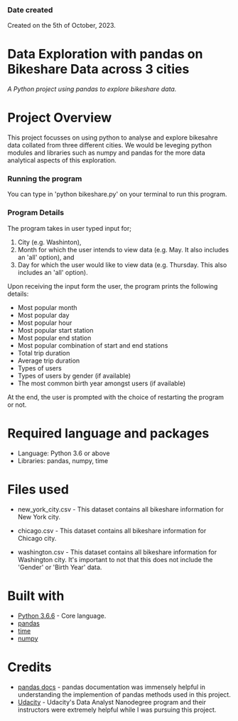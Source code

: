 ### Date created
Created on the 5th of October, 2023.

# Data Exploration with pandas on Bikeshare Data across 3 cities
_A Python project using pandas to explore bikeshare data._



# Project Overview

This project focusses on using python to analyse and explore bikesahre data collated from three different cities. We would be leveging python modules and libraries such as numpy and pandas for the more data analytical aspects of this exploration.


### Running the program

You can type in 'python bikeshare.py' on your terminal to run this program.

### Program Details

The program takes in user typed input for;
1. City (e.g. Washinton), 
2. Month for which the user intends to view data (e.g. May. It also includes an 'all' option), and
3. Day for which the user would like to view data (e.g. Thursday. This also includes an 'all' option).

Upon receiving the input form the user, the program prints the following details:

* Most popular month
* Most popular day
* Most popular hour
* Most popular start station
* Most popular end station
* Most popular combination of start and end stations
* Total trip duration
* Average trip duration
* Types of users
* Types of users by gender (if available)
* The most common birth year amongst users (if available)

At the end, the user is prompted with the choice of restarting the program or not.

# Required language and packages
* Language: Python 3.6 or above
* Libraries: pandas, numpy, time

# Files used

* new_york_city.csv - This dataset contains all bikeshare information for New York city.

* chicago.csv - This dataset contains all bikeshare information for Chicago city.

* washington.csv - This dataset contains all bikeshare information for Washington city. It's important to not that this does not include the 'Gender' or 'Birth Year' data.

# Built with

* [Python 3.6.6](https://www.python.org/) - Core language.
* [pandas](https://pandas.pydata.org/)
* [time](https://docs.python.org/2/library/time.html)
* [numpy](http://www.numpy.org/)

  
# Credits
* [pandas docs](http://pandas.pydata.org/pandas-docs/stable/) - pandas documentation was immensely helpful in understanding the implemention of pandas methods used in this project.
* [Udacity](https://udacity.com) - Udacity's Data Analyst Nanodegree program and their instructors were extremely helpful while I was pursuing this project.

